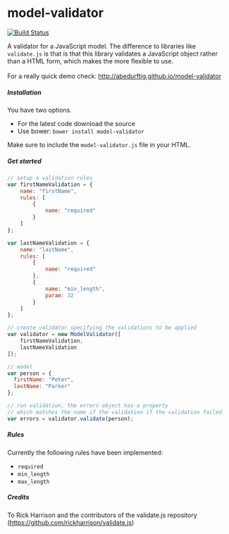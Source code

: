 # model-validator

[![Build Status](https://travis-ci.org/abedurftig/model-validator.svg?branch=master)](https://travis-ci.org/abedurftig/model-validator)

A validator for a JavaScript model. The difference to libraries like `validate.js` is that is that this library validates a JavaScript object rather than a HTML form, which makes the more flexible to use.
<br/><br/>
For a really quick demo check: http://abedurftig.github.io/model-validator

##### Installation

You have two options. 

- For the latest code download the source
- Use bower: `bower install model-validator`

Make sure to include the `model-validator.js` file in your HTML.

##### Get started

```js
// setup a validation rules
var firstNameValidation = {
	name: "firstName",
	rules: [
		{
			name: "required"
		}
	]
};

var lastNameValidation = {
	name: "lastName",
	rules: [
		{
			name: "required"
		},
		{
			name: "min_length",
			param: 32
		}
	]
};

// create validator specifying the validations to be applied
var validator = new ModelValidator([ 
	firstNameValidation,
	lastNameValidation
]);

// model
var person = {
  firstName: "Peter",
  lastName: "Parker"
};

// run validation, the errors object has a property
// which matches the name if the validation if the validation failed
var errors = validator.validate(person);
```

##### Rules

Currently the following rules have been implemented:

- `required`
- `min_length`
- `max_length`

##### Credits

To Rick Harrison and the contributors of the validate.js repository (https://github.com/rickharrison/validate.js)
